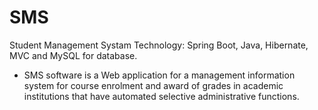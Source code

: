 # SMS
Student Management Systam
Technology: Spring Boot, Java, Hibernate, MVC and MySQL for database.
-	SMS software is a Web application for a management information system for course enrolment and award of grades in academic institutions that have automated selective administrative functions.

